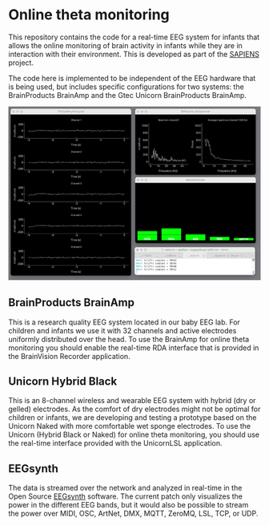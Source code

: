 # Online theta monitoring

This repository contains the code for a real-time EEG system for infants that allows the online monitoring of brain activity in infants while they are in interaction with their environment. This is developed as part of the [SAPIENS](http://sapiens-itn.eu) project.

The code here is implemented to be independent of the EEG hardware that is being used, but includes specific configurations for two systems: the BrainProducts BrainAmp and the Gtec Unicorn BrainProducts BrainAmp.

![screenshot](screenshot.png)

## BrainProducts BrainAmp

This is a research quality EEG system located in our baby EEG lab. For children and infants we use it with 32 channels and active electrodes uniformly distributed over the head. To use the BrainAmp for online theta monitoring you should enable the real-time RDA interface that is provided in the BrainVision Recorder application.

## Unicorn Hybrid Black

This is an 8-channel wireless and wearable EEG system with hybrid (dry or gelled) electrodes. As the comfort of dry electrodes might not be optimal for children or infants, we are developing and testing a prototype based on the Unicorn Naked with more comfortable wet sponge electrodes. To use the Unicorn (Hybrid Black or Naked) for online theta monitoring, you should use the real-time interface provided with the UnicornLSL application.

## EEGsynth

The data is streamed over the network and analyzed in real-time in the Open Source [EEGsynth](https://www.eegsynth.org) software. The current patch only visualizes the power in the different EEG bands, but it would also be possible to stream the power over MIDI, OSC, ArtNet, DMX, MQTT, ZeroMQ, LSL, TCP, or UDP.
